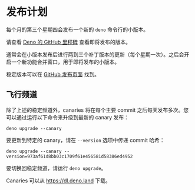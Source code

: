 # 发布计划

每个月的第三个星期四会发布一个新的 `deno` 命令行的小版本。

请查看 [Deno 的 GitHub 里程碑](https://github.com/denoland/deno/milestones)
查看即将发布的版本。

通常会在小版本发布后进行两到三个补丁版本的更新（每个星期一次）。之后会开启一个新功能合并窗口，用于即将发布的小版本。

稳定版本可以在 [GitHub 发布页面](https://github.com/denoland/deno/releases)
找到。

## 飞行频道

除了上述的稳定频道外，canaries 将在每个主要 commit
之后每天发布多次。您可以通过运行以下命令来升级到最新的 canary 发布：

```
deno upgrade --canary
```

要更新到特定的 canary，请在 `--version` 选项中传递 commit 哈希：

```
deno upgrade --canary --version=973af61d8bb03c1709f61e456581d58386ed4952
```

要切换回稳定频道，请运行 `deno upgrade`。

Canaries 可以从 https://dl.deno.land 下载。
